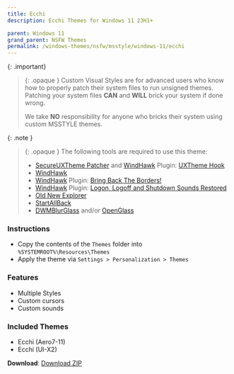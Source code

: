 ```yaml
---
title: Ecchi
description: Ecchi Themes for Windows 11 23H1+

parent: Windows 11
grand_parent: NSFW Themes
permalink: /windows-themes/nsfw/msstyle/windows-11/ecchi
---
```


{: .important}
> {: .opaque }
> Custom Visual Styles are for advanced users who know how to properly patch their system files to run unsigned themes.  
> Patching your system files **CAN** and **WILL** brick your system if done wrong.
>
> We take **NO** responsibility for anyone who bricks their system using custom MSSTYLE themes.

{: .note }
> {: .opaque }
> The following tools are required to use this theme:
>
> - [SecureUXTheme Patcher][SecureUXTheme] and [WindHawk][WindHawk] Plugin: [UXTheme Hook][UXThemeHook]
> - [WindHawk][WindHawk]
> - [WindHawk][WindHawk] Plugin: [Bring Back The Borders!][BringBackTheBorders]
> - [WindHawk][WindHawk] Plugin: [Logon, Logoff and Shutdown Sounds Restored][SoundsRestored]
> - [Old New Explorer][OldNewExplorer]
> - [StartAllBack][StartAllBack]
> - [DWMBlurGlass][DWMBlurGlass] and/or [OpenGlass][OpenGlass]

### Instructions

- Copy the contents of the `Themes` folder into `%SYSTEMROOT%\Resources\Themes`
- Apply the theme via `Settings > Personalization > Themes`

### Features

- Multiple Styles
- Custom cursors
- Custom sounds

### Included Themes

- Ecchi (Aero7-11)
- Ecchi (UI-X2)

**Download**: [Download ZIP][DownloadZIP]

<!-- ///////////////////////////////////////////////////////////////////////////////////////////////////////////////////////////////////////////////////// -->

[WindHawk]: https://windhawk.net/
[BringBackTheBorders]: https://windhawk.net/mods/w11-dwm-fix
[SoundsRestored]: https://windhawk.net/mods/logon-logoff-shutdown-sounds/
[SecureUXTheme]: https://github.com/namazso/SecureUxTheme/
[UXThemeHook]: https://windhawk.net/mods/uxtheme-hook/
[OldNewExplorer]: https://msfn.org/board/topic/170375-oldnewexplorer-119/
[DWMBlurGlass]: https://github.com/Maplespe/DWMBlurGlass
[StartAllBack]: https://www.startallback.com/
[OpenGlass]: https://virtualcustoms.net/showthread.php/88998-OpenGlass-Installer-for-Windows-11-22H2

[DownloadZIP]: https://gitlab.com/the-back-room/visual-styles/windows-11/nsfw/ecchi/-/archive/main/ecchi-main.zip

<!-- ///////////////////////////////////////////////////////////////////////////////////////////////////////////////////////////////////////////////////// -->
